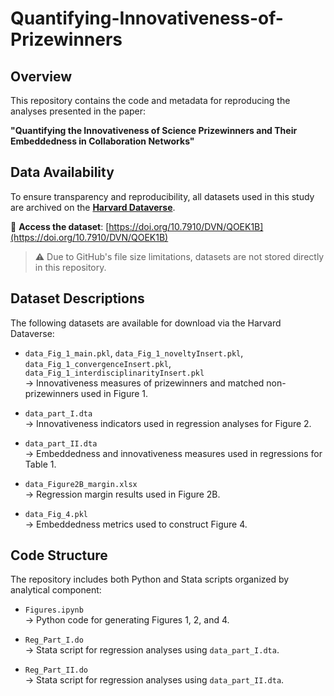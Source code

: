 # Quantifying-Innovativeness-of-Prizewinners

## Overview
This repository contains the code and metadata for reproducing the analyses presented in the paper:

**"Quantifying the Innovativeness of Science Prizewinners and Their Embeddedness in Collaboration Networks"**

## Data Availability
To ensure transparency and reproducibility, all datasets used in this study are archived on the **[Harvard Dataverse](https://dataverse.harvard.edu/)**.

📂 **Access the dataset**: [https://doi.org/10.7910/DVN/QOEK1B](https://doi.org/10.7910/DVN/QOEK1B)

> ⚠️ Due to GitHub's file size limitations, datasets are not stored directly in this repository.

## Dataset Descriptions
The following datasets are available for download via the Harvard Dataverse:

- `data_Fig_1_main.pkl`, `data_Fig_1_noveltyInsert.pkl`, `data_Fig_1_convergenceInsert.pkl`, `data_Fig_1_interdisciplinarityInsert.pkl`  
  → Innovativeness measures of prizewinners and matched non-prizewinners used in Figure 1.

- `data_part_I.dta`  
  → Innovativeness indicators used in regression analyses for Figure 2.

- `data_part_II.dta`  
  → Embeddedness and innovativeness measures used in regressions for Table 1.

- `data_Figure2B_margin.xlsx`  
  → Regression margin results used in Figure 2B.

- `data_Fig_4.pkl`  
  → Embeddedness metrics used to construct Figure 4.

## Code Structure
The repository includes both Python and Stata scripts organized by analytical component:

- `Figures.ipynb`  
  → Python code for generating Figures 1, 2, and 4.

- `Reg_Part_I.do`  
  → Stata script for regression analyses using `data_part_I.dta`.

- `Reg_Part_II.do`  
  → Stata script for regression analyses using `data_part_II.dta`.
